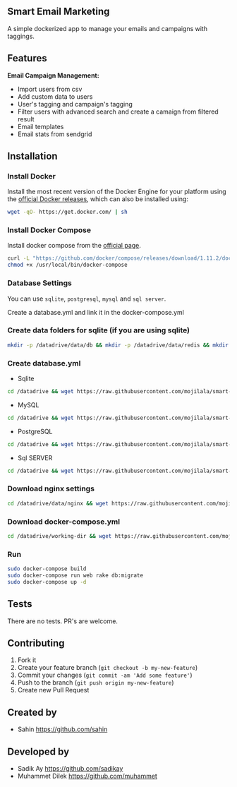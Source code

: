 ## Smart Email Marketing

A simple dockerized app to manage your emails and campaigns with taggings.

## Features

**Email Campaign Management:**

* Import users from csv
* Add custom data to users
* User's tagging and campaign's tagging
* Filter users with advanced search and create a camaign from filtered result
* Email templates
* Email stats from sendgrid
  
## Installation

### Install Docker
Install the most recent version of the Docker Engine for your platform using the [official Docker releases](http://docs.docker.com/engine/installation/), which can also be installed using:

```bash
wget -qO- https://get.docker.com/ | sh
```

### Install Docker Compose
Install docker compose from the [official page](https://docs.docker.com/compose/install/).    

```bash
curl -L "https://github.com/docker/compose/releases/download/1.11.2/docker-compose-$(uname -s)-$(uname -m)" -o /usr/local/bin/docker-compose
chmod +x /usr/local/bin/docker-compose
```

### Database Settings

You can use `sqlite`, `postgresql`, `mysql` and `sql server`.

Create a database.yml and link it in the docker-compose.yml

### Create data folders for sqlite (if you are using sqlite)
```bash
mkdir -p /datadrive/data/db && mkdir -p /datadrive/data/redis && mkdir -p /datadrive/data/nginx && mkdir -p /datadrive/working-dir 
```

### Create database.yml
* Sqlite 
```bash
cd /datadrive && wget https://raw.githubusercontent.com/mojilala/smart-emailing/master/config/database.yml
```

* MySQL

```bash
cd /datadrive && wget https://raw.githubusercontent.com/mojilala/smart-emailing/master/config/database_mysql.yml
```
* PostgreSQL

```bash
cd /datadrive && wget https://raw.githubusercontent.com/mojilala/smart-emailing/master/config/database_postgresql.yml
```
* Sql SERVER

```bash
cd /datadrive && wget https://raw.githubusercontent.com/mojilala/smart-emailing/master/config/database_sql_server.yml
```


### Download nginx settings
```bash
cd /datadrive/data/nginx && wget https://raw.githubusercontent.com/mojilala/smart-emailing/master/nginx/my_proxy.conf
```

### Download docker-compose.yml
```bash
cd /datadrive/working-dir && wget https://raw.githubusercontent.com/mojilala/smart-emailing/master/docker-compose.yml
```

### Run

```bash
sudo docker-compose build
sudo docker-compose run web rake db:migrate
sudo docker-compose up -d
```

## Tests
There are no tests. PR's are welcome.

## Contributing

1. Fork it
2. Create your feature branch (`git checkout -b my-new-feature`)
3. Commit your changes (`git commit -am 'Add some feature'`)
4. Push to the branch (`git push origin my-new-feature`)
5. Create new Pull Request

## Created by 
* Sahin https://github.com/sahin

## Developed by
* Sadik Ay https://github.com/sadikay
* Muhammet Dilek https://github.com/muhammet
